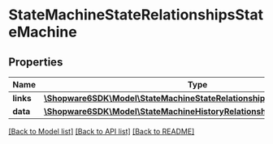 # StateMachineStateRelationshipsStateMachine

## Properties
Name | Type | Description | Notes
------------ | ------------- | ------------- | -------------
**links** | [**\Shopware6SDK\Model\StateMachineStateRelationshipsStateMachineLinks**](StateMachineStateRelationshipsStateMachineLinks.md) |  | [optional] 
**data** | [**\Shopware6SDK\Model\StateMachineHistoryRelationshipsStateMachineData**](StateMachineHistoryRelationshipsStateMachineData.md) |  | [optional] 

[[Back to Model list]](../../README.md#documentation-for-models) [[Back to API list]](../../README.md#documentation-for-api-endpoints) [[Back to README]](../../README.md)

